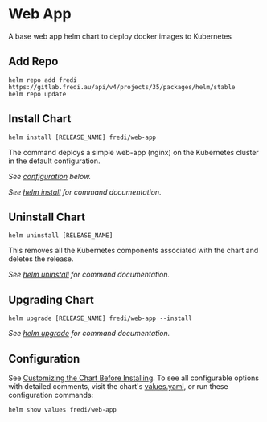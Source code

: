 # Web App
A base web app helm chart to deploy docker images to Kubernetes

## Add Repo

```console
helm repo add fredi https://gitlab.fredi.au/api/v4/projects/35/packages/helm/stable
helm repo update
```

## Install Chart

```console
helm install [RELEASE_NAME] fredi/web-app
```

The command deploys a simple web-app (nginx) on the Kubernetes cluster in the default configuration.

_See [configuration](#configuration) below._

_See [helm install](https://helm.sh/docs/helm/helm_install/) for command documentation._

## Uninstall Chart

```console
helm uninstall [RELEASE_NAME]
```

This removes all the Kubernetes components associated with the chart and deletes the release.

_See [helm uninstall](https://helm.sh/docs/helm/helm_uninstall/) for command documentation._

## Upgrading Chart

```console
helm upgrade [RELEASE_NAME] fredi/web-app --install
```

_See [helm upgrade](https://helm.sh/docs/helm/helm_upgrade/) for command documentation._

## Configuration

See [Customizing the Chart Before Installing](https://helm.sh/docs/intro/using_helm/#customizing-the-chart-before-installing). To see all configurable options with detailed comments, visit the chart's [values.yaml](./values.yaml), or run these configuration commands:

```console
helm show values fredi/web-app
```
